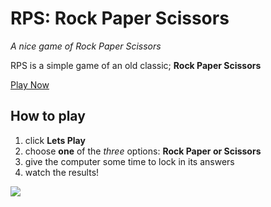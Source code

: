 # RPS: Rock Paper Scissors
*A nice game of Rock Paper Scissors*

RPS is a simple game of an old classic; **Rock Paper Scissors**

[Play Now](https://deadstockskeleton.github.io/RPS/)

## How to play
  1. click **Lets Play**
  2. choose **one** of the *three* options: **Rock Paper or Scissors**
  3. give the computer some time to lock in its answers
  4. watch the results!
  
  ![](/assets/res/operation.gif)



